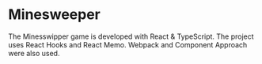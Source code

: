 # Minesweeper
The Minesswipper game is developed with React & TypeScript. The project uses React Hooks and React Memo. Webpack and Component Approach were also used.
